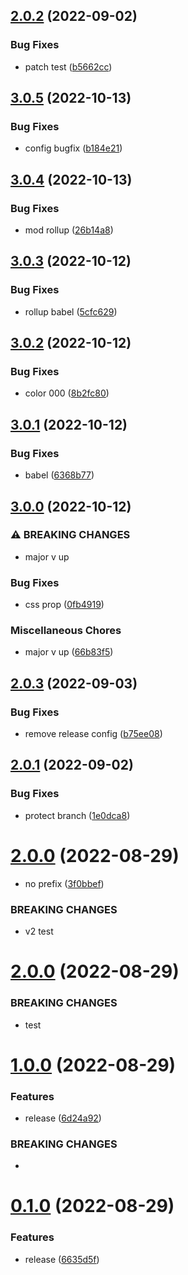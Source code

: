 ## [2.0.2](https://github.com/8zca/my-react-components/compare/v2.0.1...v2.0.2) (2022-09-02)


### Bug Fixes

* patch test ([b5662cc](https://github.com/8zca/my-react-components/commit/b5662cc773836d323a29737b807776c7cb7cac0e))

## [3.0.5](https://github.com/8zca/my-react-components/compare/v3.0.4...v3.0.5) (2022-10-13)


### Bug Fixes

* config bugfix ([b184e21](https://github.com/8zca/my-react-components/commit/b184e215b510545d64340e09f3686214694160f5))

## [3.0.4](https://github.com/8zca/my-react-components/compare/v3.0.3...v3.0.4) (2022-10-13)


### Bug Fixes

* mod rollup ([26b14a8](https://github.com/8zca/my-react-components/commit/26b14a8ca113a98f8bd74d8b855c411579d352d9))

## [3.0.3](https://github.com/8zca/my-react-components/compare/v3.0.2...v3.0.3) (2022-10-12)


### Bug Fixes

* rollup babel ([5cfc629](https://github.com/8zca/my-react-components/commit/5cfc62957fca26fd55133667f2c77ccb4c6d7ebf))

## [3.0.2](https://github.com/8zca/my-react-components/compare/v3.0.1...v3.0.2) (2022-10-12)


### Bug Fixes

* color 000 ([8b2fc80](https://github.com/8zca/my-react-components/commit/8b2fc809137288fed943dc68c8a3e69b187117c8))

## [3.0.1](https://github.com/8zca/my-react-components/compare/v3.0.0...v3.0.1) (2022-10-12)


### Bug Fixes

* babel ([6368b77](https://github.com/8zca/my-react-components/commit/6368b7715594a91ed3936bb6b93cc10ca72b2421))

## [3.0.0](https://github.com/8zca/my-react-components/compare/v2.0.3...v3.0.0) (2022-10-12)


### ⚠ BREAKING CHANGES

* major v up

### Bug Fixes

* css prop ([0fb4919](https://github.com/8zca/my-react-components/commit/0fb49198b1c4e691e385fe0accbffc73f17a2055))


### Miscellaneous Chores

* major v up ([66b83f5](https://github.com/8zca/my-react-components/commit/66b83f5b166aec0b841c4e73a0b99c82c03af874))

## [2.0.3](https://github.com/8zca/my-react-components/compare/v2.0.2...v2.0.3) (2022-09-03)


### Bug Fixes

* remove release config ([b75ee08](https://github.com/8zca/my-react-components/commit/b75ee08eda07177145190a09cdf826e6e05107f6))

## [2.0.1](https://github.com/8zca/my-react-components/compare/v2.0.0...v2.0.1) (2022-09-02)


### Bug Fixes

* protect branch ([1e0dca8](https://github.com/8zca/my-react-components/commit/1e0dca8e1fdf8b9a3b20a9e6ff11e2ad389f8eac))

# [2.0.0](https://github.com/8zca/my-react-components/compare/v1.0.0...v2.0.0) (2022-08-29)


* no prefix ([3f0bbef](https://github.com/8zca/my-react-components/commit/3f0bbefaa569399ff181116f72387a247f1505c9))


### BREAKING CHANGES

* v2 test

# [2.0.0](https://github.com/8zca/my-react-components/compare/v1.0.0...v2.0.0) (2022-08-29)


### BREAKING CHANGES
* test


# [1.0.0](https://github.com/8zca/my-react-components/compare/v0.1.0...v1.0.0) (2022-08-29)


### Features

* release ([6d24a92](https://github.com/8zca/my-react-components/commit/6d24a92438eb5254ce9bf73cd4f46a70480791e7))


### BREAKING CHANGES

*

# [0.1.0](https://github.com/8zca/my-react-components/compare/v0.0.3...v0.1.0) (2022-08-29)


### Features

* release ([6635d5f](https://github.com/8zca/my-react-components/commit/6635d5fbae92d1489eb7b8f3dac838a05668c1ef))
